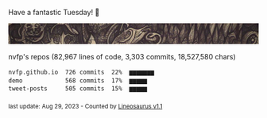 Have a fantastic Tuesday! 🌹

![banner](https://github.com/nvfp/nvfp/raw/main/assets/banner.jpg)

nvfp's repos (82,967 lines of code, 3,303 commits, 18,527,580 chars)

```txt
nvfp.github.io  726 commits  22%  ▆▆▆▆▆▆▆
demo            568 commits  17%  ▆▆▆▆▆
tweet-posts     505 commits  15%  ▆▆▆▆▆
```

<sub>last update: Aug 29, 2023 - Counted by [Lineosaurus v1.1](https://github.com/Lineosaurus/Lineosaurus)</sub>